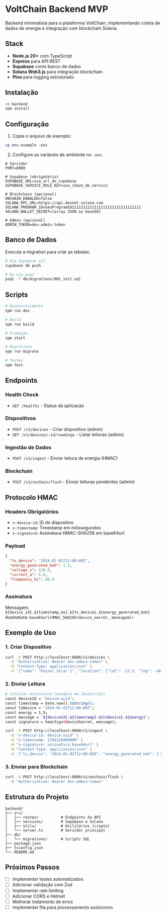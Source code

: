 # VoltChain Backend MVP

Backend minimalista para a plataforma VoltChain, implementando coleta de dados de energia e integração com blockchain Solana.

## Stack

- **Node.js 20+** com TypeScript
- **Express** para API REST
- **Supabase** como banco de dados
- **Solana Web3.js** para integração blockchain
- **Pino** para logging estruturado

## Instalação

```bash
cd backend
npm install
```

## Configuração

1. Copie o arquivo de exemplo:
```bash
cp env.example .env
```

2. Configure as variáveis de ambiente no `.env`:

```env
# Servidor
PORT=8080

# Supabase (obrigatório)
SUPABASE_URL=sua_url_do_supabase
SUPABASE_SERVICE_ROLE_KEY=sua_chave_de_servico

# Blockchain (opcional)
ONCHAIN_ENABLED=false
SOLANA_RPC_URL=https://api.devnet.solana.com
SOLANA_PROGRAM_ID=SeuProgramId1111111111111111111111111111111
SOLANA_WALLET_SECRET=[array JSON ou base58]

# Admin (opcional)
ADMIN_TOKEN=dev-admin-token
```

## Banco de Dados

Execute a migration para criar as tabelas:

```bash
# Via Supabase CLI
supabase db push

# Ou via psql
psql -f db/migrations/001_init.sql
```

## Scripts

```bash
# Desenvolvimento
npm run dev

# Build
npm run build

# Produção
npm start

# Migrations
npm run migrate

# Testes
npm test
```

## Endpoints

### Health Check
- `GET /healthz` - Status da aplicação

### Dispositivos
- `POST /v1/devices` - Criar dispositivo (admin)
- `GET /v1/devices/:id/readings` - Listar leituras (admin)

### Ingestão de Dados
- `POST /v1/ingest` - Enviar leitura de energia (HMAC)

### Blockchain
- `POST /v1/onchain/flush` - Enviar leituras pendentes (admin)

## Protocolo HMAC

### Headers Obrigatórios
- `x-device-id`: ID do dispositivo
- `x-timestamp`: Timestamp em milissegundos
- `x-signature`: Assinatura HMAC-SHA256 em base64url

### Payload
```json
{
  "ts_device": "2024-01-01T12:00:00Z",
  "energy_generated_kwh": 1.5,
  "voltage_v": 220.0,
  "current_a": 6.8,
  "frequency_hz": 60.0
}
```

### Assinatura
Mensagem: `${device_id}.${timestamp_ms}.${ts_device}.${energy_generated_kwh}`
Assinatura: `base64url(HMAC_SHA256(device_secret, mensagem))`

## Exemplo de Uso

### 1. Criar Dispositivo
```bash
curl -X POST http://localhost:8080/v1/devices \
  -H "Authorization: Bearer dev-admin-token" \
  -H "Content-Type: application/json" \
  -d '{"name": "Painel Solar 1", "location": {"lat": -23.5, "lng": -46.6}}'
```

### 2. Enviar Leitura
```bash
# Calcular assinatura (exemplo em JavaScript)
const deviceId = "device-uuid";
const timestamp = Date.now().toString();
const tsDevice = "2024-01-01T12:00:00Z";
const energy = 1.5;
const message = `${deviceId}.${timestamp}.${tsDevice}.${energy}`;
const signature = hmacSign(deviceSecret, message);

curl -X POST http://localhost:8080/v1/ingest \
  -H "x-device-id: device-uuid" \
  -H "x-timestamp: 1704110400000" \
  -H "x-signature: assinatura_base64url" \
  -H "Content-Type: application/json" \
  -d '{"ts_device": "2024-01-01T12:00:00Z", "energy_generated_kwh": 1.5}'
```

### 3. Enviar para Blockchain
```bash
curl -X POST http://localhost:8080/v1/onchain/flush \
  -H "Authorization: Bearer dev-admin-token"
```

## Estrutura do Projeto

```
backend/
├── src/
│   ├── routes/          # Endpoints da API
│   ├── services/        # Supabase e Solana
│   ├── utils/           # Utilitários (crypto)
│   └── server.ts        # Servidor principal
├── db/
│   └── migrations/      # Scripts SQL
├── package.json
├── tsconfig.json
└── README.md
```

## Próximos Passos

- [ ] Implementar testes automatizados
- [ ] Adicionar validação com Zod
- [ ] Implementar rate limiting
- [ ] Adicionar CORS e Helmet
- [ ] Melhorar tratamento de erros
- [ ] Implementar fila para processamento assíncrono
